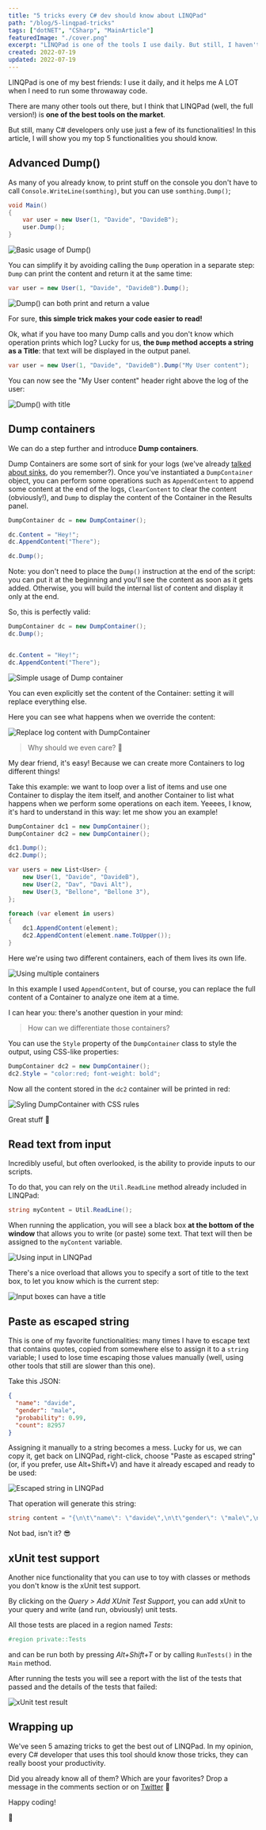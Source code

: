 ```yaml
---
title: "5 tricks every C# dev should know about LINQPad"
path: "/blog/5-linqpad-tricks"
tags: ["dotNET", "CSharp", "MainArticle"]
featuredImage: "./cover.png"
excerpt: "LINQPad is one of the tools I use daily. But still, I haven't used it at its full power. And you?"
created: 2022-07-19
updated: 2022-07-19
---
```


LINQPad is one of my best friends: I use it daily, and it helps me A LOT when I need to run some throwaway code.

There are many other tools out there, but I think that LINQPad (well, the full version!) is **one of the best tools on the market**.

But still, many C# developers only use just a few of its functionalities! In this article, I will show you my top 5 functionalities you should know.

## Advanced Dump()

As many of you already know, to print stuff on the console you don't have to call `Console.WriteLine(somthing)`, but you can use `somthing.Dump()`;

```cs
void Main()
{
    var user = new User(1, "Davide", "DavideB");
    user.Dump();
}
```

![Basic usage of Dump()](./base_dump.png)

You can simplify it by avoiding calling the `Dump` operation in a separate step: `Dump` can print the content and return it at the same time:

```cs
var user = new User(1, "Davide", "DavideB").Dump();
```

![Dump() can both print and return a value](./inline_dump.png)

For sure, **this simple trick makes your code easier to read!**

Ok, what if you have too many Dump calls and you don't know which operation prints which log? Lucky for us, **the `Dump` method accepts a string as a Title**: that text will be displayed in the output panel.

```cs
var user = new User(1, "Davide", "DavideB").Dump("My User content");
```

You can now see the "My User content" header right above the log of the user:

![Dump() with title](./dump_with_title.png)

## Dump containers

We can do a step further and introduce **Dump containers**.

Dump Containers are some sort of sink for your logs (we've already [talked about sinks](https://www.code4it.dev/blog/logging-with-serilog-and-seq), do you remember?). Once you've instantiated a `DumpContainer` object, you can perform some operations such as `AppendContent` to append some content at the end of the logs, `ClearContent` to clear the content (obviously!), and `Dump` to display the content of the Container in the Results panel.

```cs
DumpContainer dc = new DumpContainer();

dc.Content = "Hey!";
dc.AppendContent("There");

dc.Dump();
```

Note: you don't need to place the `Dump()` instruction at the end of the script: you can put it at the beginning and you'll see the content as soon as it gets added. Otherwise, you will build the internal list of content and display it only at the end.

So, this is perfectly valid:

```cs
DumpContainer dc = new DumpContainer();
dc.Dump();


dc.Content = "Hey!";
dc.AppendContent("There");
```

![Simple usage of Dump container](./dump_container.png)

You can even explicitly set the content of the Container: setting it will replace everything else.

Here you can see what happens when we override the content:

![Replace log content with DumpContainer](https://res.cloudinary.com/bellons/image/upload/v1657725921/Code4IT/Articles/2022/083-linqpad/dumpcontainer_content.gif)

> Why should we even care? 🤔

My dear friend, it's easy! Because we can create more Containers to log different things!

Take this example: we want to loop over a list of items and use one Container to display the item itself, and another Container to list what happens when we perform some operations on each item. Yeeees, I know, it's hard to understand in this way: let me show you an example!

```cs
DumpContainer dc1 = new DumpContainer();
DumpContainer dc2 = new DumpContainer();

dc1.Dump();
dc2.Dump();

var users = new List<User> {
    new User(1, "Davide", "DavideB"),
    new User(2, "Dav", "Davi Alt"),
    new User(3, "Bellone", "Bellone 3"),
};

foreach (var element in users)
{
    dc1.AppendContent(element);
    dc2.AppendContent(element.name.ToUpper());
}
```

Here we're using two different containers, each of them lives its own life.

![Using multiple containers](./multiple_dump_containers.png)

In this example I used `AppendContent`, but of course, you can replace the full content of a Container to analyze one item at a time.

I can hear you: there's another question in your mind:

> How can we differentiate those containers?

You can use the `Style` property of the `DumpContainer` class to style the output, using CSS-like properties:

```cs
DumpContainer dc2 = new DumpContainer();
dc2.Style = "color:red; font-weight: bold";
```

Now all the content stored in the `dc2` container will be printed in red:

![Syling DumpContainer with CSS rules](./styled_container.png)

Great stuff 🤩

## Read text from input

Incredibly useful, but often overlooked, is the ability to provide inputs to our scripts.

To do that, you can rely on the `Util.ReadLine` method already included in LINQPad:

```cs
string myContent = Util.ReadLine();
```

When running the application, you will see a black box **at the bottom of the window** that allows you to write (or paste) some text. That text will then be assigned to the `myContent` variable.

![Using input in LINQPad](./input.png)

There's a nice overload that allows you to specify a sort of title to the text box, to let you know which is the current step:

![Input boxes can have a title](./input_name.png)

## Paste as escaped string

This is one of my favorite functionalities: many times I have to escape text that contains quotes, copied from somewhere else to assign it to a `string` variable; I used to lose time escaping those values manually (well, using other tools that still are slower than this one).

Take this JSON:

```json
{
  "name": "davide",
  "gender": "male",
  "probability": 0.99,
  "count": 82957
}
```

Assigning it manually to a string becomes a mess. Lucky for us, we can copy it, get back on LINQPad, right-click, choose "Paste as escaped string" (or, if you prefer, use Alt+Shift+V) and have it already escaped and ready to be used:

![Escaped string in LINQPad](./paste_as_escaped_string.png)

That operation will generate this string:

```cs
string content = "{\n\t\"name\": \"davide\",\n\t\"gender\": \"male\",\n\t\"probability\": 0.99,\n\t\"count\": 82957\n}";
```

Not bad, isn't it? 😎

## xUnit test support

Another nice functionality that you can use to toy with classes or methods you don't know is the xUnit test support.

By clicking on the _Query > Add XUnit Test Support_, you can add xUnit to your query and write (and run, obviously) unit tests.

All those tests are placed in a region named _Tests_:

```cs
#region private::Tests
```

and can be run both by pressing _Alt+Shift+T_ or by calling `RunTests()` in the `Main` method.

After running the tests you will see a report with the list of the tests that passed and the details of the tests that failed:

![xUnit test result](./xunit_test_result.png)

## Wrapping up

We've seen 5 amazing tricks to get the best out of LINQPad. In my opinion, every C# developer that uses this tool should know those tricks, they can really boost your productivity.

Did you already know all of them? Which are your favorites? Drop a message in the comments section or on [Twitter](https://twitter.com/BelloneDavide) 📧

Happy coding!

🐧
